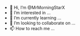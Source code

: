 - 👋 Hi, I’m @MrMorningStarX
- 👀 I’m interested in ...
- 🌱 I’m currently learning ...
- 💞️ I’m looking to collaborate on ...
- 📫 How to reach me ...

<!---
MrMorningStarX/MrMorningStarX is a ✨ special ✨ repository because its `README.md` (this file) appears on your GitHub profile.
You can click the Preview link to take a look at your changes.
--->
